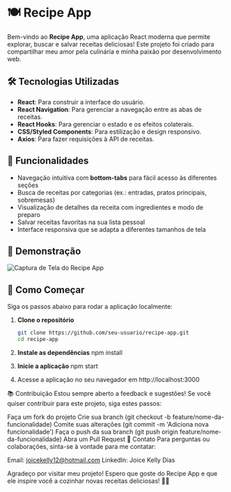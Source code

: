 # 🍽️ Recipe App

Bem-vindo ao **Recipe App**, uma aplicação React moderna que permite explorar, buscar e salvar receitas deliciosas! Este projeto foi criado para compartilhar meu amor pela culinária e minha paixão por desenvolvimento web.

## 🛠️ Tecnologias Utilizadas

- **React**: Para construir a interface do usuário.
- **React Navigation**: Para gerenciar a navegação entre as abas de receitas.
- **React Hooks**: Para gerenciar o estado e os efeitos colaterais.
- **CSS/Styled Components**: Para estilização e design responsivo.
- **Axios**: Para fazer requisições à API de receitas.

## 📱 Funcionalidades

- Navegação intuitiva com **bottom-tabs** para fácil acesso às diferentes seções
- Busca de receitas por categorias (ex.: entradas, pratos principais, sobremesas)
- Visualização de detalhes da receita com ingredientes e modo de preparo
- Salvar receitas favoritas na sua lista pessoal
- Interface responsiva que se adapta a diferentes tamanhos de tela

## 🎨 Demonstração

![Captura de Tela do Recipe App](../exemplodispo/assets/tela.png)

## 🚀 Como Começar

Siga os passos abaixo para rodar a aplicação localmente:

1. **Clone o repositório**
   ```bash
   git clone https://github.com/seu-usuario/recipe-app.git
   cd recipe-app

2. **Instale as dependências**
  npm install

3. **Inicie a aplicação**
  npm start

4. Acesse a aplicação no seu navegador em http://localhost:3000

📚 Contribuição
Estou sempre aberto a feedback e sugestões! Se você quiser contribuir para este projeto, siga estes passos:

Faça um fork do projeto
Crie sua branch (git checkout -b feature/nome-da-funcionalidade)
Comite suas alterações (git commit -m 'Adiciona nova funcionalidade')
Faça o push da sua branch (git push origin feature/nome-da-funcionalidade)
Abra um Pull Request
📧 Contato
Para perguntas ou colaborações, sinta-se à vontade para me contatar:

Email: joicekelly12@hotmail.com
LinkedIn: Joice Kelly Dias

Agradeço por visitar meu projeto! Espero que goste do Recipe App e que ele inspire você a cozinhar novas receitas deliciosas! 🍳✨
